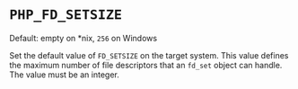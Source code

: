 # `PHP_FD_SETSIZE`

Default: empty on \*nix, `256` on Windows

Set the default value of `FD_SETSIZE` on the target system. This value defines
the maximum number of file descriptors that an `fd_set` object can handle. The
value must be an integer.
